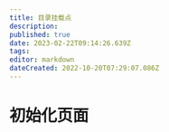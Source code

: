 ```yaml
---
title: 目录挂载点
description: 
published: true
date: 2023-02-22T09:14:26.639Z
tags: 
editor: markdown
dateCreated: 2022-10-20T07:29:07.086Z
---
```


# 初始化页面